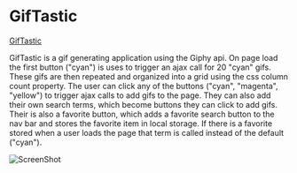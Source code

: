 # GifTastic
[GifTastic](https://seanneppl.github.io/GifTastic/index.html)

GifTastic is a gif generating application using the Giphy api. On page load the first button ("cyan")
is uses to trigger an ajax call for 20 "cyan" gifs. These gifs are then repeated and organized into a grid using
the css column count property. The user can click any of the buttons ("cyan", "magenta", "yellow") to trigger ajax
calls to add gifs to the page. They can also add their own search terms, which become buttons they can click to add
gifs. Their is also a favorite button, which adds a favorite search button to the nav bar and stores the favorite item
in local storage. If there is a favorite stored when a user loads the page that term is called instead
of the default ("cyan").

![ScreenShot](https://user-images.githubusercontent.com/38054153/45454779-a2fd3980-b6aa-11e8-83d5-c5fbf17bf289.png)
